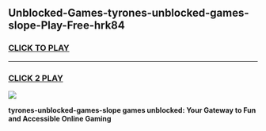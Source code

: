
## Unblocked-Games-tyrones-unblocked-games-slope-Play-Free-hrk84
<h3>
<a href="https://premium76.site?title=tyrones-unblocked-games-slope&ref=17A">CLICK TO PLAY</a></h3>
<hr>

<h3>
<a href="https://premium76.site?title=tyrones-unblocked-games-slope&ref=17A">CLICK 2 PLAY</a>
  
</h3>

<a href="https://premium76.site?title=tyrones-unblocked-games-slope&ref=17A"><img src="https://clearcache.store/games.png"></a>


**tyrones-unblocked-games-slope games unblocked: Your Gateway to Fun and Accessible Online Gaming**
